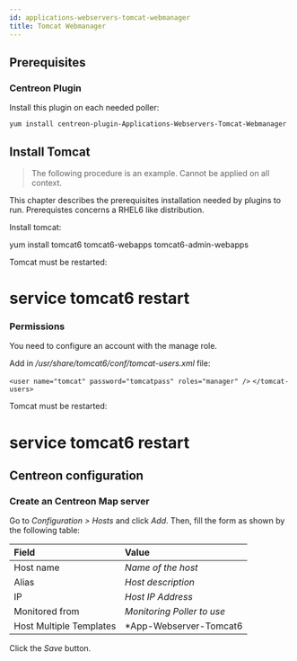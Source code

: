```yaml
---
id: applications-webservers-tomcat-webmanager
title: Tomcat Webmanager
---
```


## Prerequisites

### Centreon Plugin

Install this plugin on each needed poller:

``` shell
yum install centreon-plugin-Applications-Webservers-Tomcat-Webmanager
```

## Install Tomcat

> The following procedure is an example. Cannot be applied on all
context.

This chapter describes the prerequisites installation needed by plugins to run.
Prerequistes concerns a RHEL6 like distribution.

Install tomcat:

yum install tomcat6 tomcat6-webapps tomcat6-admin-webapps

Tomcat must be restarted:

# service tomcat6 restart

### Permissions

You need to configure an account with the manage role.

Add in */usr/share/tomcat6/conf/tomcat-users.xml* file:

`<user name="tomcat" password="tomcatpass" roles="manager" />`
`</tomcat-users>`

Tomcat must be restarted:

# service tomcat6 restart

## Centreon configuration

### Create an Centreon Map server

Go to *Configuration \> Hosts* and click *Add*. Then, fill the form as shown by
the following table:

| Field                   | Value                      |
| :---------------------- | :------------------------- |
| Host name               | *Name of the host*         |
| Alias                   | *Host description*         |
| IP                      | *Host IP Address*          |
| Monitored from          | *Monitoring Poller to use* |
| Host Multiple Templates | *App-Webserver-Tomcat6     | 7-Webmanager* |

Click the *Save* button.
